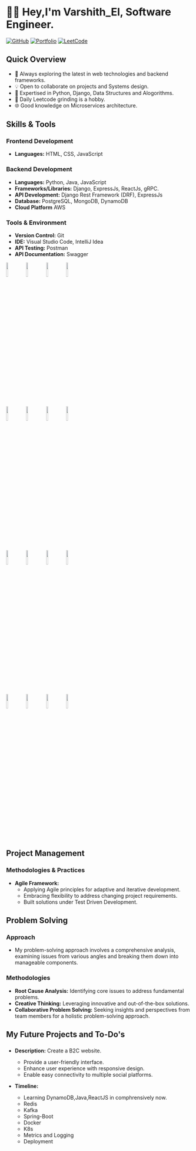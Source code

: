# 👨‍💻 Hey,I'm Varshith_El, Software Engineer.

[![GitHub](https://img.shields.io/badge/GitHub-Follow-black?style=flat-square&logo=github)](https://github.com/varshith-el/)
[![Portfolio](https://img.shields.io/badge/Portfolio-Visit-brightgreen?style=flat-square)](https://github.com/varshith-el)
[![LeetCode](https://img.shields.io/badge/LeetCode-Profile-orange?style=flat-square&logo=leetcode)](https://leetcode.com/3quations9/)

## Quick Overview
- 🌱 Always exploring the latest in web technologies and backend frameworks.
- 💡 Open to collaborate on projects and Systems design.
- 🤔 Expertised in Python, Django, Data Structures and Alogorithms.
- 🧠 Daily Leetcode grinding is a hobby.
- 🌐 Good knowledge on Microservices architecture.

## Skills & Tools

### Frontend Development
- **Languages:** HTML, CSS, JavaScript

### Backend Development
- **Languages:** Python, Java, JavaScript
- **Frameworks/Libraries:** Django, ExpressJs, ReactJs, gRPC.
- **API Development:** Django Rest Framework (DRF), ExpressJs
- **Database:** PostgreSQL, MongoDB, DynamoDB
- **Cloud Platform** AWS

### Tools & Environment
- **Version Control:** Git
- **IDE:** Visual Studio Code, IntelliJ Idea
- **API Testing:** Postman
- **API Documentation:** Swagger

<p>
  <code><img width="10%" src="https://www.vectorlogo.zone/logos/python/python-ar21.svg"></code>
  <code><img width="10%" src="https://www.vectorlogo.zone/logos/java/java-ar21.svg"></code>
  <code><img width="10%" src="https://www.vectorlogo.zone/logos/javascript/javascript-horizontal.svg"></code>
  <code><img width="10%" src="https://www.vectorlogo.zone/logos/djangoproject/djangoproject-ar21.svg"></code>
  <br />
  <code><img width="10%" src="https://icons8.com/icon/A3Ulk2RcONKs/spring-boot"></code>
  <code><img width="10%" src="https://www.vectorlogo.zone/logos/expressjs/expressjs-ar21.svg"></code>
  <code><img width="10%" src="https://www.vectorlogo.zone/logos/reactjs/reactjs-ar21.svg"></code>
  <code><img width="10%" src="https://www.vectorlogo.zone/logos/grpcio/grpcio-ar21.svg"></code>
  <br />
  <code><img width="10%" src="https://www.vectorlogo.zone/logos/mysql/mysql-ar21.svg"></code>
  <code><img width="10%" src="https://www.vectorlogo.zone/logos/postgresql/postgresql-ar21.svg"></code>
  <code><img width="10%" src="https://www.vectorlogo.zone/logos/sqlite/sqlite-ar21.svg"></code>
  <code><img width="10%" src="https://www.vectorlogo.zone/logos/amazon_aws/amazon_aws-ar21.svg"></code>
  <br />
  <code><img width="10%" src="https://www.vectorlogo.zone/logos/git-scm/git-scm-ar21.svg"></code>
  <code><img width="10%" src="https://www.vectorlogo.zone/logos/mongodb/mongodb-ar21.svg"></code>
  <code><img width="10%" src="https://www.vectorlogo.zone/logos/visualstudio_code/visualstudio_code-ar21.svg"></code>
  <code><img width="10%" src="https://www.vectorlogo.zone/logos/getpostman/getpostman-ar21.svg"></code>
</p>



## Project Management

### Methodologies & Practices
- **Agile Framework:**
  - Applying Agile principles for adaptive and iterative development.
  - Embracing flexibility to address changing project requirements.
  - Built solutions under Test Driven Development.


## Problem Solving

### Approach
- My problem-solving approach involves a comprehensive analysis, examining issues from various angles and breaking them down into manageable components.

### Methodologies
- **Root Cause Analysis:** Identifying core issues to address fundamental problems.
- **Creative Thinking:** Leveraging innovative and out-of-the-box solutions.
- **Collaborative Problem Solving:** Seeking insights and perspectives from team members for a holistic problem-solving approach.


## My Future Projects and To-Do's

### 
- **Description:** Create a B2C website.
  - Provide a user-friendly interface.
  - Enhance user experience with responsive design.
  - Enable easy connectivity to multiple social platforms.
  
- **Timeline:**
  
  - Learning DynamoDB,Java,ReactJS in comphrensively now.
  - Redis
  - Kafka
  - Spring-Boot
  - Docker
  - K8s
  - Metrics and Logging
  - Deployment
